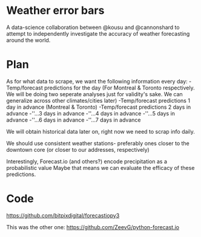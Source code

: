 Weather error bars
==================

A data-science collaboration between @kousu and @cannonshard to attempt to independently investigate the accuracy of weather forecasting around the world.

Plan
====

As for what data to scrape, we want the following information every day:
-Temp/forecast predictions for the day (For Montreal & Toronto respectively. We will be doing two seperate analyses just for validity's sake. We can generalize across other climates/cities later)
-Temp/forecast predictions 1 day in advance (Montreal & Toronto)
-Temp/forecast predictions 2 days in advance
-''...3 days in advance
-''...4 days in advance
-''...5 days in advance
-''...6 days in advance
-''...7 days in advance

We will obtain historical data later on, right now we need to scrap info daily.

We should use consistent weather stations- preferably ones closer to the downtown core (or closer to our addresses, respectively)

Interestingly, Forecast.io (and others?) encode precipitation as a probabilistic value
Maybe that means we can evaluate the efficacy of these predictions.

Code
====

https://github.com/bitpixdigital/forecastiopy3

This was the other one:
https://github.com/ZeevG/python-forecast.io

